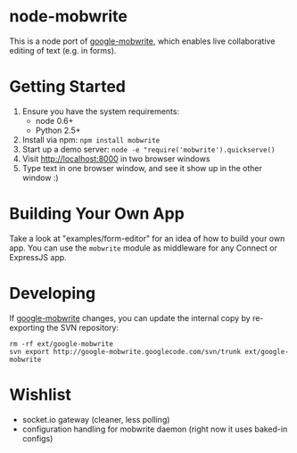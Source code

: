# node-mobwrite
This is a node port of [google-mobwrite](http://code.google.com/p/google-mobwrite/),
which enables live collaborative editing of text (e.g. in forms).

# Getting Started

1. Ensure you have the system requirements:
    * node 0.6+
    * Python 2.5+
2. Install via npm: `npm install mobwrite`
3. Start up a demo server: `node -e "require('mobwrite').quickserve()`
4. Visit [http://localhost:8000](http://localhost:8000) in two browser windows
5. Type text in one browser window, and see it show up in the other window :)

# Building Your Own App

Take a look at "examples/form-editor" for an idea of how to build your own app.
You can use the `mobwrite` module as middleware for any Connect or ExpressJS app.

# Developing

If [google-mobwrite](https://code.google.com/p/google-mobwrite/) changes, you can update the internal copy by re-exporting the SVN repository:

    rm -rf ext/google-mobwrite
    svn export http://google-mobwrite.googlecode.com/svn/trunk ext/google-mobwrite

# Wishlist

* socket.io gateway (cleaner, less polling)
* configuration handling for mobwrite daemon (right now it uses baked-in configs)